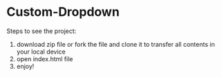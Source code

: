 # Custom-Dropdown
Steps to see the project: 
1. download zip file or fork the file and clone it to transfer all contents in your local device
2. open index.html file
3. enjoy!
